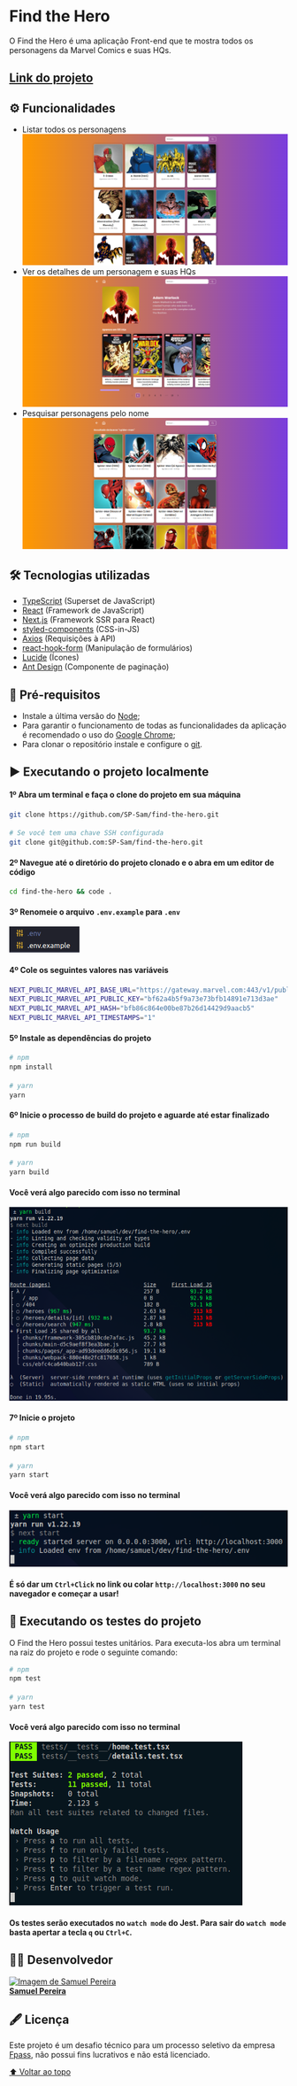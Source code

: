 # Find the Hero

O Find the Hero é uma aplicação Front-end que te mostra todos os personagens da Marvel Comics e suas HQs.
## [Link do projeto](https://findthehero.vercel.app)

## ⚙️ Funcionalidades
* Listar todos os personagens
  <img src="public/assets/home.png" alt="Home page">
* Ver os detalhes de um personagem e suas HQs
  <img src="public/assets/details.png" alt="Details page">
* Pesquisar personagens pelo nome
  <img src="public/assets/search.png" alt="Search page">

## 🛠️ Tecnologias utilizadas
* [TypeScript](https://www.typescriptlang.org/) (Superset de JavaScript)
* [React](https://react.dev) (Framework de JavaScript)
* [Next.js](https://nextjs.org/) (Framework SSR para React)
* [styled-components](https://styled-components.com/) (CSS-in-JS)
* [Axios](https://axios-http.com/ptbr/) (Requisições à API)
* [react-hook-form](https://react-hook-form.com/) (Manipulação de formulários)
* [Lucide](https://lucide.dev/) (Ícones)
* [Ant Design](https://ant.design/) (Componente de paginação)

## 🌱 Pré-requisitos
* Instale a última versão do [Node](https://nodejs.org/en/);
* Para garantir o funcionamento de todas as funcionalidades da aplicação é recomendado o uso do [Google Chrome](https://www.google.com/intl/pt-BR/chrome/);
* Para clonar o repositório instale e configure o [git](https://git-scm.com/).

## ▶️ Executando o projeto localmente
#### 1º Abra um terminal e faça o clone do projeto em sua máquina
```bash
git clone https://github.com/SP-Sam/find-the-hero.git

# Se você tem uma chave SSH configurada
git clone git@github.com:SP-Sam/find-the-hero.git
```
#### 2º Navegue até o diretório do projeto clonado e o abra em um editor de código
```bash
cd find-the-hero && code .
```
#### 3º Renomeie o arquivo `.env.example` para `.env`
<img src="public/assets/env-file.png" alt=".env">

#### 4º Cole os seguintes valores nas variáveis
```bash
NEXT_PUBLIC_MARVEL_API_BASE_URL="https://gateway.marvel.com:443/v1/public"
NEXT_PUBLIC_MARVEL_API_PUBLIC_KEY="bf62a4b5f9a73e73bfb14891e713d3ae"
NEXT_PUBLIC_MARVEL_API_HASH="bfb86c864e00be87b26d14429d9aacb5"
NEXT_PUBLIC_MARVEL_API_TIMESTAMPS="1"
```

#### 5º Instale as dependências do projeto
```bash
# npm
npm install

# yarn
yarn
```
#### 6º Inicie o processo de build do projeto e aguarde até estar finalizado
```bash
# npm
npm run build

# yarn
yarn build
```
#### Você verá algo parecido com isso no terminal
<img src="public/assets/build.png" alt="build">

#### 7º Inicie o projeto
```bash
# npm
npm start

# yarn
yarn start
```
#### Você verá algo parecido com isso no terminal
<img src="public/assets/npm-start.png" alt="npm start">

#### É só dar um `Ctrl+Click` no link ou colar `http://localhost:3000` no seu navegador e começar a usar!

## 🧪 Executando os testes do projeto
O Find the Hero possui testes unitários. Para executa-los abra um terminal na raiz do projeto e rode o seguinte comando:
```bash
# npm
npm test

# yarn
yarn test
```
#### Você verá algo parecido com isso no terminal
<img src="public/assets/tests.png" alt="">

#### Os testes serão executados no `watch mode` do Jest. Para sair do `watch mode` basta apertar a tecla `q` ou `Ctrl+C`.

## 👨‍💻 Desenvolvedor
<a href="https://www.linkedin.com/in/spsam/">
  <img src="https://avatars.githubusercontent.com/u/72403810?v=4" width="100px" alt="Imagem de Samuel Pereira">
  <br>
  <b>Samuel Pereira</b>
</a>

## 🖋️ Licença
Este projeto é um desafio técnico para um processo seletivo da empresa [Fpass](https://www.fpass.com.br/), não possui fins lucrativos e não está licenciado.

[⬆️ Voltar ao topo](#find-the-hero)
<br>
